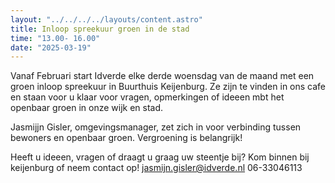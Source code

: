 ```yaml
---
layout: "../../../../layouts/content.astro"
title: Inloop spreekuur groen in de stad
time: "13.00- 16.00"
date: "2025-03-19"
---
```


Vanaf Februari start Idverde elke derde woensdag van de maand met een groen inloop spreekuur in Buurthuis Keijenburg.
Ze zijn te vinden in ons cafe en staan voor u klaar voor vragen, opmerkingen of ideeen mbt het openbaar groen in onze wijk en stad.

Jasmijjn Gisler, omgevingsmanager, zet zich in voor verbinding tussen bewoners en openbaar groen.
Vergroening is belangrijk!

Heeft u ideeen, vragen of draagt u graag uw steentje bij?
Kom binnen bij keijenburg of neem contact op!
jasmijn.gisler@idverde.nl
06-33046113

